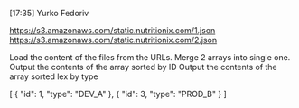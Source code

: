 [17:35] Yurko Fedoriv

https://s3.amazonaws.com/static.nutritionix.com/1.json
https://s3.amazonaws.com/static.nutritionix.com/2.json
 
Load the content of the files from the URLs.
Merge 2 arrays into single one. 
Output the contents of the array sorted by ID
Output the contents of the array  sorted lex by type

[
  {
    "id":   1,
    "type": "DEV_A"
  },
  {
    "id":   3,
    "type": "PROD_B"
  }
]